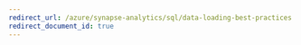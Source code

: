 ```yaml
---
redirect_url: /azure/synapse-analytics/sql/data-loading-best-practices
redirect_document_id: true
---
```


